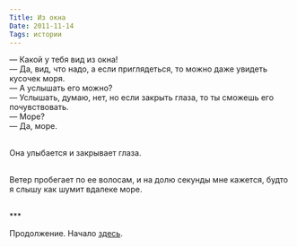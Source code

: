 ```yaml
---
Title: Из окна
Date: 2011-11-14
Tags: истории
---
```


<div class="text">— Какой у тебя вид из окна!<br />
— Да, вид, что надо, а если приглядеться, то можно даже увидеть кусочек моря.<br />
— А услышать его можно?<br />
— Услышать, думаю, нет, но если закрыть глаза, то ты сможешь его почувствовать.<br />
— Море?<br />
— Да, море.<br /><br />

Она улыбается и закрывает глаза. <br /><br />

Ветер пробегает по ее волосам, и на долю секунды мне кажется, будто я слышу как шумит вдалеке море. <br /><br />

***<br />

Продолжение. Начало <a href="http://dl.dropbox.com/u/140528/krab-stories.txt">здесь</a>.</div>